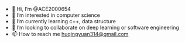 - 👋 Hi, I’m @ACE2000654
- 👀 I’m interested in computer science
- 🌱 I’m currently learning c++, data structure
- 💞️ I’m looking to collaborate on deep learning or software engineering
- 📫 How to reach me huqingyuan314@gmail.com

<!---
ACE2000654/ACE2000654 is a ✨ special ✨ repository because its `README.md` (this file) appears on your GitHub profile.
You can click the Preview link to take a look at your changes.
--->
